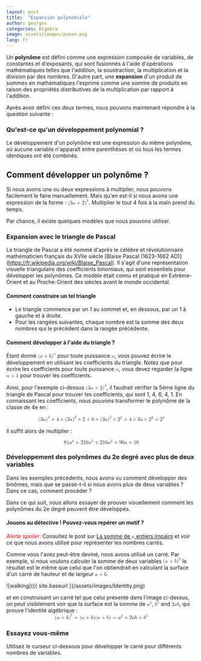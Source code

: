 ```yaml
---
layout: post
title:  "Expansion polynomiale"
author: georges
categories: Algebra
image: assets/images/poexe.png
lang: fr
---
```

Un **polynôme** est défini comme une expression composée de variables, de constantes et d'exposants, qui sont fusionnés à l'aide d'opérations mathématiques telles que l'addition, la soustraction, la multiplication et la division par des nombres.
D'autre part, une **expansion** d'un produit de sommes en mathématiques l'exprime comme une somme de produits en raison des propriétés distributives de la multiplication par rapport à l'addition.

Après avoir défini ces deux termes, nous pouvons maintenant répondre à la question suivante :
### Qu'est-ce qu'un développement polynomial ?
Le développement d'un polynôme est une expression du même polynôme, où aucune variable n'apparaît entre parenthèses et où tous les termes identiques ont été combinés.

## Comment développer un polynôme ?

Si nous avons une ou deux expressions à multiplier, nous pouvons facilement le faire manuellement. Mais qu'en est-il si nous avons une expression de la forme : <math display="inline"> <mrow> <mo form="prefix" stretchy="false">(</mo> <mn>3</mn> <mi>a</mi> <mo>+</mo> <mn>2</mn> <msup> <mo form="postfix" stretchy="false">)</mo> <mn>4</mn> </msup> </mrow> </math>.
Multiplier le tout 4 fois à la main prend du temps. 
</p> <p>Par chance, il existe quelques modèles que nous pouvons utiliser.</p> <p>

### Expansion avec le triangle de Pascal

Le triangle de Pascal a été nommé d'après le célèbre et révolutionnaire mathématicien français du XVIIe siècle [Blaise Pascal (1623-1662 AD)] (https://fr.wikipedia.org/wiki/Blaise_Pascal).
Il s'agit d'une représentation visuelle triangulaire des coefficients binomiaux, qui sont essentiels pour développer les polynômes. Ce modèle était connu et pratiqué en Extrême-Orient et au Proche-Orient des siècles avant le monde occidental.

#### Comment construire un tel triangle
- Le triangle commence par un 1 au sommet et, en dessous, par un 1 à gauche et à droite. 
- Pour les rangées suivantes, chaque nombre est la somme des deux nombres qui le précèdent dans la rangée précédente.

#### Comment développer à l'aide du triangle ?
Étant donné  <math display="inline"><mrow><mo form="prefix" stretchy="false">(</mo><mi>a</mi><mo>+</mo><mi>b</mi><msup><mo form="postfix" stretchy="false">)</mo><mi>n</mi></msup></mrow></math>
pour toute puissance <math display="inline"><mi>n</mi></math>, vous pouvez écrire le développement en utilisant les coefficients du triangle. 
Notez que pour écrire les coefficients pour toute puissance <math display="inline"><mi>n</mi></math>, vous devez regarder la ligne <math display="inline"><mi>n</mi><mo>+</mo><mn>1</mn></math> pour trouver les coefficients.

<div id="observablehq-c7e957ce">
  <div class="observablehq-viewof-values"></div>
  <div class="observablehq-pascal"></div>
</div>
<script type="module">
  import {Runtime, Inspector} from "https://cdn.jsdelivr.net/npm/@observablehq/runtime@4/dist/runtime.js";
  import define from "https://api.observablehq.com/@864af2bf64442aa6/pascals-sierpinski.js?v=3";
  (new Runtime).module(define, name => {
    if (name === "viewof values") return Inspector.into("#observablehq-c7e957ce .observablehq-viewof-values")();
    if (name === "pascal") return Inspector.into("#observablehq-c7e957ce .observablehq-pascal")();
  });
</script>

Ainsi, pour l'exemple ci-dessus <math display="inline"> <mrow> <mo form="prefix" stretchy="false">(</mo> <mn>3</mn> <mi>a</mi> <mo>+</mo> <mn>2</mn> <msup> <mo form="postfix" stretchy="false">)</mo> <mn>4</mn> </msup> </mrow> </math>,
il faudrait vérifier la 5ème ligne du triangle de Pascal pour trouver les coefficients, qui sont 1, 4, 6, 4, 1.
En connaissant les coefficients, nous pouvons transformer le polynôme de la classe de 4e en :

<math display="block">
  <mrow>
    <mo form="prefix" stretchy="false">(</mo>
    <mn>3</mn>
    <mi>a</mi>
    <msup>
      <mo form="postfix" stretchy="false">)</mo>
      <mn>4</mn>
    </msup>
    <mo>+</mo>
    <mn>4</mn>
    <mo>&times;</mo>
    <mo form="prefix" stretchy="false">(</mo>
    <mn>3</mn>
    <mi>a</mi>
    <msup>
      <mo form="postfix" stretchy="false">)</mo>
      <mn>3</mn>
    </msup>
    <mo>&times;</mo>
    <mn>2</mn>
    <mo>+</mo>
    <mn>6</mn>
    <mo>&times;</mo>
    <mo form="prefix" stretchy="false">(</mo>
    <mn>3</mn>
    <mi>a</mi>
    <msup>
      <mo form="postfix" stretchy="false">)</mo>
      <mn>2</mn>
    </msup>
    <mo>&times;</mo>
    <msup>
      <mn>2</mn>
      <mn>2</mn>
    </msup>
    <mo>+</mo>
    <mn>4</mn>
    <mo>&times;</mo>
    <mn>3</mn>
    <mi>a</mi>
    <mo>&times;</mo>
    <msup>
      <mn>2</mn>
      <mn>3</mn>
    </msup>
    <mo>+</mo>
    <msup>
      <mn>2</mn>
      <mn>4</mn>
    </msup>
  </mrow>
</math>

Il suffit alors de multiplier :

<math display="block">
  <mrow>
    <mn>81</mn>
    <msup>
      <mi>a</mi>
      <mn>4</mn>
    </msup>
    <mo>+</mo>
    <mn>216</mn>
    <msup>
      <mi>a</mi>
      <mn>3</mn>
    </msup>
    <mo>+</mo>
    <mn>216</mn>
    <msup>
      <mi>a</mi>
      <mn>2</mn>
    </msup>
    <mo>+</mo>
    <mn>96</mn>
    <mi>a</mi>
    <mo>+</mo>
    <mn>16</mn>
  </mrow>
</math>

### Développement des polynômes du 2e degré avec plus de deux variables
Dans les exemples précédents, nous avons vu comment développer des binômes, mais que se passe-t-il si nous avons plus de deux variables ? Dans ce cas, comment procéder ?

Dans ce qui suit, nous allons essayer de prouver visuellement comment les polynômes du 2e degré peuvent être développés.


#### Jouons au détective ! Pouvez-vous repérer un motif ?
<span style="color: red;">*Alerte spoiler:*</span> Consultez le post sur [La somme de <math display="inline"><mi>n</mi></math> entiers impairs](https://visualproofs.github.io/series/algebra/2023/08/15/fr_n-odd-numbers.html)
et voir ce que nous avons utilisé pour représenter les nombres carrés.

Comme vous l'avez peut-être deviné, nous avons utilisé un carré. Par exemple, si nous voulons calculer la somme de deux variables <math display="inline"><mrow><mo form="prefix" stretchy="false">(</mo><mi>a</mi><mo>+</mo><mi>b</mi><msup><mo form="postfix" stretchy="false">)</mo><mn>2</mn></msup> </mrow> </math>
le résultat est le même que celui que l'on obtiendrait en calculant la surface d'un carré de hauteur et de largeur <math display="inline"><mi>a</mi><mo>+</mo><mi>b</mi></math>.

![walking]({{ site.baseurl }}/assets/images/Identity.png)

et en construisant un carré tel que celui présenté dans l'image ci-dessus, on peut visiblement voir que la surface est la somme de <math display="inline"><msup><mi>a</mi><mn>2</mn></msup></math>, <math display="inline"><msup><mi>b</mi><mn>2</mn></msup></math> and <math display="inline"><mrow><mn>2</mn><mi>a</mi><mi>b</mi></mrow></math>, qui prouve
l'identité algébrique :
<math display="block"><mrow><mo form="prefix" stretchy="false">(</mo><mi>a</mi><mo>+</mo><mi>b</mi><msup><mo form="postfix" stretchy="false">)</mo><mn>2</mn></msup><mo>=</mo><mo form="prefix" stretchy="false">(</mo><mi>a</mi><mo>+</mo><mi>b</mi><mo form="postfix" stretchy="false">)</mo><mo form="prefix" stretchy="false">(</mo><mi>a</mi><mo>+</mo><mi>b</mi><mo form="postfix" stretchy="false">)</mo><mo>=</mo><msup><mi>a</mi><mn>2</mn></msup><mo>+</mo><mn>2</mn><mi>a</mi><mi>b</mi><mo>+</mo><msup><mi>b</mi><mn>2</mn></msup></mrow></math>

### Essayez vous-même

Utilisez le curseur ci-dessous pour développer le carré pour différents nombres de variables.
<div id="observablehq-fc37ba2b">
  <div class="observablehq-viewof-numVars"></div>
  <div class="observablehq-numVars"></div>
  <div class="observablehq-binomial"></div>
  <div class="observablehq-rectData"></div>
  <div class="observablehq-formula"></div>
  <div class="observablehq-rs"></div>
  <div class="observablehq-ithLetter"></div>
  <div class="observablehq-color"></div>
  <div class="observablehq-d3"></div>
</div>
<script type="module">
  import {Runtime, Inspector} from "https://cdn.jsdelivr.net/npm/@observablehq/runtime@4/dist/runtime.js";
  import define from "https://api.observablehq.com/@864af2bf64442aa6/a-b-c-2.js?v=3";
  (new Runtime).module(define, name => {
    if (name === "viewof numVars") return Inspector.into("#observablehq-fc37ba2b .observablehq-viewof-numVars")();
    if (name === "numVars") return Inspector.into("#observablehq-fc37ba2b .observablehq-numVars")();
    if (name === "binomial") return Inspector.into("#observablehq-fc37ba2b .observablehq-binomial")();
  });
</script>